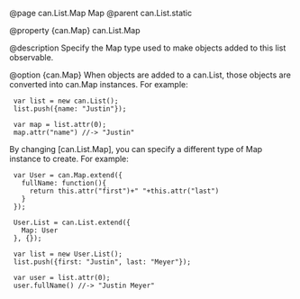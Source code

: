 @page can.List.Map Map
@parent can.List.static

@property {can.Map} can.List.Map

@description Specify the Map type used to make objects added to this list observable.

@option {can.Map} When objects are added to a can.List, those objects are converted into can.Map instances. For example:

     var list = new can.List();
     list.push({name: "Justin"});

     var map = list.attr(0);
     map.attr("name") //-> "Justin"

By changing [can.List.Map], you can specify a different type of Map instance to create. For example:

     var User = can.Map.extend({
       fullName: function(){
         return this.attr("first")+" "+this.attr("last")
       }
     });

     User.List = can.List.extend({
       Map: User
     }, {});

     var list = new User.List();
     list.push({first: "Justin", last: "Meyer"});

     var user = list.attr(0);
     user.fullName() //-> "Justin Meyer"